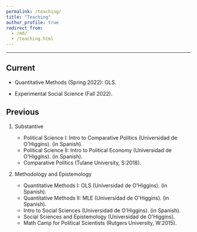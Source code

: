 ```yaml
---
permalink: /teaching/
title: "Teaching"
author_profile: true
redirect_from:
  - /md/
  - /teaching.html
---
```




---

## Current

- Quantitative Methods (Spring 2022): OLS.  <a href="https://github.com/hbahamonde/OLS/raw/master/Bahamonde_OLS.pdf"><i class='fa fa-book fa'></i></a>

- Experimental Social Science (Fall 2022).  <a href="http://www.hectorbahamonde.com"><i class='fa fa-book fa'></i></a>




## Previous

1. Substantive
	- Political Science I: Intro to Comparative Politics (Universidad de O'Higgins).  <a href="https://github.com/hbahamonde/Ciencia_Politica_I/raw/master/Bahamonde_Ciencia_Politica_I.pdf"><i class='fa fa-book fa'></i></a> (in Spanish).
	- Political Science II: Intro to Political Economy (Universidad de O'Higgins). <a href="https://github.com/hbahamonde/Ciencia_Politica_II/raw/master/Bahamonde_Ciencia_Politica_II.pdf"><i class='fa fa-book fa'></i></a> (in Spanish).
	- Comparative Politics (Tulane University, S:2018). <a href="https://github.com/hbahamonde/Comparative_Politics_UGRAD/raw/master/Bahamonde_Comparative_Politics_Syllabus_UGRAD.pdf"><i class='fa fa-book fa'></i></a>

2. Methodology and Epistemology
	- Quantitative Methods I: OLS (Universidad de O'Higgins).  <a href="https://github.com/hbahamonde/OLS/raw/master/Lectures/Spanish/Bahamonde_OLS_Spanish.pdf"><i class='fa fa-book fa'></i></a> (in Spanish).
	- Quantitative Methods II: MLE (Universidad de O'Higgins).  <a href="https://github.com/hbahamonde/MLE/raw/master/Lectures/Spanish/Bahamonde_MLE_Spanish.pdf"><i class='fa fa-book fa'></i></a> (in Spanish).
	- Intro to Social Sciences (Universidad de O'Higgins). <a href="https://github.com/hbahamonde/Intro_Ciencias_Sociales/raw/master/Bahamonde_Intro_Ciencias_Sociales.pdf"><i class='fa fa-book fa'></i></a> (in Spanish).
	- Social Sciences and Epistemology (Universidad de O'Higgins). <a href="https://github.com/hbahamonde/Social_Sciences_Epistemology_UGRAD/raw/master/Bahamonde_Social_Sciences_Epistemology_UGRAD_Syllabus.pdf"><i class='fa fa-book fa'></i></a>
	- Math Camp for Political Scientists (Rutgers University, W:2015). <a href="https://github.com/hbahamonde/Math-Camp/raw/master/Syllabus/Math_Camp_Syllabus.pdf"><i class="fa fa-book fa"></i></a> <a href="https://github.com/hbahamonde/Math-Camp"><i class='fa fa-github-square fa'></i></a>
